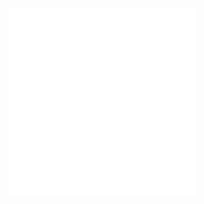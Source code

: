 ![01 - Develops algorithms to solve problems and uses python programming language to encode algorithms](01%20-%20Develops%20algorithms%20to%20solve%20problems%20and%20uses%20python%20programming%20language%20to%20encode%20algorithms.md)
![Syntax](Syntax.md)
